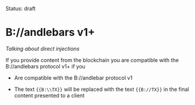 Status: draft

# B://andlebars v1+

_Talking about direct injections_

If you provide content from the blockchain you are compatible with the B://andlebars protocol v1+ if you

- Are compatible with the B://andlebar protocol v1

- The text `{{B:\\TX}}` will be replaced with the text `{{B://TX}}` in the final content presented to a client 
